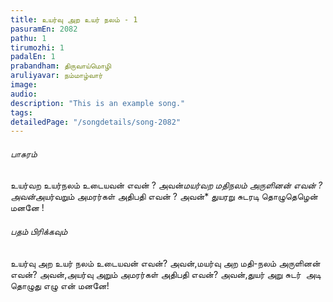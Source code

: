 ```yaml
---
title: ​உயர்வு அற உயர் நலம் - 1
pasuramEn: 2082
pathu: 1
tirumozhi: 1
padalEn: 1
prabandham: திருவாய்மொழி
aruliyavar: நம்மாழ்வார்
image: 
audio: 
description: "This is an example song."
tags: 
detailedPage: "/songdetails/song-2082"
---
```

###### பாசுரம்

உயர்வற உயர்நலம் உடையவன் எவன் ? அவன்*மயர்வற மதிநலம் அருளினன் எவன் ? அவன்*அயர்வறும் அமரர்கள் அதிபதி எவன் ? அவன்* துயரறு சுடரடி தொழுதெழென் மனனே !

###### பதம் பிரிக்கவும்

உயர்வு அற உயர் நலம் உடையவன் எவன்? அவன்,மயர்வு அற மதி-நலம் அருளினன் எவன்? அவன்,அயர்வு அறும் அமரர்கள் அதிபதி எவன்? அவன்,துயர் அறு சுடர்  அடி தொழுது எழு என் மனனே!